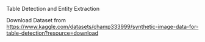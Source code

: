 Table Detection and Entity Extraction 



Download Dataset from https://www.kaggle.com/datasets/champ333999/synthetic-image-data-for-table-detection?resource=download

